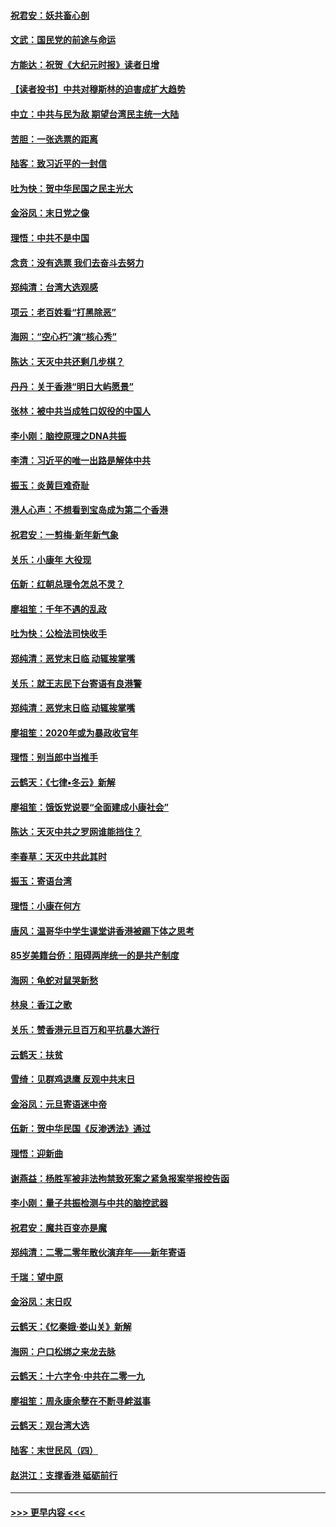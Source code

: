 #### [祝君安：妖共畜心剖](../pages/nsc993/n11794273.md?t=01152001) 
#### [文武：国民党的前途与命运](../pages/nsc993/n11794198.md?t=01152001) 
#### [方能达：祝贺《大纪元时报》读者日增](../pages/nsc993/n11793807.md?t=01152001) 
#### [【读者投书】中共对穆斯林的迫害成扩大趋势](../pages/nsc993/n11791371.md?t=01152001) 
#### [中立：中共与民为敌 期望台湾民主统一大陆](../pages/nsc993/n11790392.md?t=01152001) 
#### [苦胆：一张选票的距离](../pages/nsc993/n11788914.md?t=01152001) 
#### [陆客：致习近平的一封信](../pages/nsc993/n11788867.md?t=01152001) 
#### [吐为快：贺中华民国之民主光大](../pages/nsc993/n11788618.md?t=01152001) 
#### [金浴凤：末日党之像](../pages/nsc993/n11787475.md?t=01152001) 
#### [理悟：中共不是中国](../pages/nsc993/n11787463.md?t=01152001) 
#### [念贲：没有选票  我们去奋斗去努力](../pages/nsc993/n11787398.md?t=01152001) 
#### [郑纯清：台湾大选观感](../pages/nsc993/n11786210.md?t=01152001) 
#### [项云：老百姓看“打黑除恶”](../pages/nsc993/n11785398.md?t=01152001) 
#### [海网：“空心朽”演“核心秀”](../pages/nsc993/n11783874.md?t=01152001) 
#### [陈达：天灭中共还剩几步棋？](../pages/nsc993/n11783719.md?t=01152001) 
#### [丹丹：关于香港“明日大屿愿景”](../pages/nsc993/n11783273.md?t=01152001) 
#### [张林：被中共当成牲口奴役的中国人](../pages/nsc993/n11782397.md?t=01152001) 
#### [李小刚：脑控原理之DNA共振](../pages/nsc993/n11780962.md?t=01152001) 
#### [李清：习近平的唯一出路是解体中共](../pages/nsc993/n11780866.md?t=01152001) 
#### [振玉：炎黄巨难奇耻](../pages/nsc993/n11779632.md?t=01152001) 
#### [港人心声：不想看到宝岛成为第二个香港](../pages/nsc993/n11778817.md?t=01152001) 
#### [祝君安：一剪梅‧新年新气象](../pages/nsc993/n11776340.md?t=01152001) 
#### [关乐：小康年 大役现](../pages/nsc993/n11774213.md?t=01152001) 
#### [伍新：红朝总理令怎总不灵？](../pages/nsc993/n11770813.md?t=01152001) 
#### [廖祖笙：千年不遇的乱政](../pages/nsc993/n11770373.md?t=01152001) 
#### [吐为快：公检法司快收手](../pages/nsc993/n11770359.md?t=01152001) 
#### [郑纯清：恶党末日临 动辄挨掌嘴](../pages/nsc993/n11769912.md?t=01152001) 
#### [关乐：就王志民下台寄语有良港警](../pages/nsc993/n11769903.md?t=01152001) 
#### [郑纯清：恶党末日临 动辄挨掌嘴](../pages/nsc993/n11769356.md?t=01152001) 
#### [廖祖笙：2020年或为暴政收官年](../pages/nsc993/n11768216.md?t=01152001) 
#### [理悟：别当郎中当推手](../pages/nsc993/n11768243.md?t=01152001) 
#### [云鹤天：《七律▪冬云》新解](../pages/nsc993/n11768204.md?t=01152001) 
#### [廖祖笙：饿饭党说要“全面建成小康社会”](../pages/nsc993/n11767482.md?t=01152001) 
#### [陈达：天灭中共之罗网谁能挡住？](../pages/nsc993/n11767465.md?t=01152001) 
#### [李春草：天灭中共此其时](../pages/nsc993/n11767452.md?t=01152001) 
#### [振玉：寄语台湾](../pages/nsc993/n11767432.md?t=01152001) 
#### [理悟：小康在何方](../pages/nsc993/n11767394.md?t=01152001) 
#### [唐风：温哥华中学生课堂讲香港被踢下体之思考](../pages/nsc993/n11766848.md?t=01152001) 
#### [85岁美籍台侨：阻碍两岸统一的是共产制度](../pages/nsc993/n11765043.md?t=01152001) 
#### [海网：龟蛇对鼠哭新愁](../pages/nsc993/n11764895.md?t=01152001) 
#### [林泉：香江之歌](../pages/nsc993/n11764415.md?t=01152001) 
#### [关乐：赞香港元旦百万和平抗暴大游行](../pages/nsc993/n11764382.md?t=01152001) 
#### [云鹤天：扶贫](../pages/nsc993/n11764245.md?t=01152001) 
#### [雪绮：见群鸡退鹰  反观中共末日](../pages/nsc993/n11762112.md?t=01152001) 
#### [金浴凤：元旦寄语迷中帝](../pages/nsc993/n11761788.md?t=01152001) 
#### [伍新：贺中华民国《反渗透法》通过](../pages/nsc993/n11761994.md?t=01152001) 
#### [理悟：迎新曲](../pages/nsc993/n11761152.md?t=01152001) 
#### [谢燕益：杨胜军被非法拘禁致死案之紧急报案举报控告函](../pages/nsc993/n11756134.md?t=01152001) 
#### [李小刚：量子共振检测与中共的脑控武器](../pages/nsc993/n11754518.md?t=01152001) 
#### [祝君安：魔共百变亦是魔](../pages/nsc993/n11754469.md?t=01152001) 
#### [郑纯清：二零二零年散伙演弃年——新年寄语](../pages/nsc993/n11754195.md?t=01152001) 
#### [千瑞：望中原](../pages/nsc993/n11754159.md?t=01152001) 
#### [金浴凤：末日叹](../pages/nsc993/n11752359.md?t=01152001) 
#### [云鹤天：《忆秦娥‧娄山关》新解](../pages/nsc993/n11752348.md?t=01152001) 
#### [海网：户口松绑之来龙去脉](../pages/nsc993/n11752328.md?t=01152001) 
#### [云鹤天：十六字令‧中共在二零一九](../pages/nsc993/n11752305.md?t=01152001) 
#### [廖祖笙：周永康余孽在不断寻衅滋事](../pages/nsc993/n11751013.md?t=01152001) 
#### [云鹤天：观台湾大选](../pages/nsc993/n11751007.md?t=01152001) 
#### [陆客：末世民风（四）](../pages/nsc993/n11749203.md?t=01152001) 
#### [赵洪江：支撑香港 砥砺前行](../pages/nsc993/n11748482.md?t=01152001) 

----
#### [ >>> 更早内容 <<< ](../indexes/nsc993-earlier.md)
